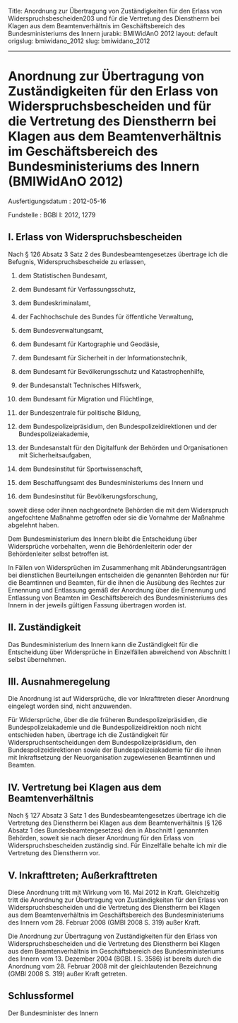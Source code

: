 Title: Anordnung zur Übertragung von Zuständigkeiten für den Erlass von Widerspruchsbescheiden203
  und für die Vertretung des Dienstherrn bei Klagen aus dem Beamtenverhältnis im Geschäftsbereich
  des Bundesministeriums des Innern
jurabk: BMIWidAnO 2012
layout: default
origslug: bmiwidano_2012
slug: bmiwidano_2012

---

# Anordnung zur Übertragung von Zuständigkeiten für den Erlass von Widerspruchsbescheiden und für die Vertretung des Dienstherrn bei Klagen aus dem Beamtenverhältnis im Geschäftsbereich des Bundesministeriums des Innern (BMIWidAnO 2012)

Ausfertigungsdatum
:   2012-05-16

Fundstelle
:   BGBl I: 2012, 1279


## I. Erlass von Widerspruchsbescheiden

Nach § 126 Absatz 3 Satz 2 des Bundesbeamtengesetzes übertrage ich die
Befugnis, Widerspruchsbescheide zu erlassen,

1.  dem Statistischen Bundesamt,


2.  dem Bundesamt für Verfassungsschutz,


3.  dem Bundeskriminalamt,


4.  der Fachhochschule des Bundes für öffentliche Verwaltung,


5.  dem Bundesverwaltungsamt,


6.  dem Bundesamt für Kartographie und Geodäsie,


7.  dem Bundesamt für Sicherheit in der Informationstechnik,


8.  dem Bundesamt für Bevölkerungsschutz und Katastrophenhilfe,


9.  der Bundesanstalt Technisches Hilfswerk,


10. dem Bundesamt für Migration und Flüchtlinge,


11. der Bundeszentrale für politische Bildung,


12. dem Bundespolizeipräsidium, den Bundespolizeidirektionen und der
    Bundespolizeiakademie,


13. der Bundesanstalt für den Digitalfunk der Behörden und Organisationen
    mit Sicherheitsaufgaben,


14. dem Bundesinstitut für Sportwissenschaft,


15. dem Beschaffungsamt des Bundesministeriums des Innern und


16. dem Bundesinstitut für Bevölkerungsforschung,



soweit diese oder ihnen nachgeordnete Behörden die mit dem Widerspruch
angefochtene Maßnahme getroffen oder sie die Vornahme der Maßnahme
abgelehnt haben.

Dem Bundesministerium des Innern bleibt die Entscheidung über
Widersprüche vorbehalten, wenn die Behördenleiterin oder der
Behördenleiter selbst betroffen ist.

In Fällen von Widersprüchen im Zusammenhang mit Abänderungsanträgen
bei dienstlichen Beurteilungen entscheiden die genannten Behörden nur
für die Beamtinnen und Beamten, für die ihnen die Ausübung des Rechtes
zur Ernennung und Entlassung gemäß der Anordnung über die Ernennung
und Entlassung von Beamten im Geschäftsbereich des Bundesministeriums
des Innern in der jeweils gültigen Fassung übertragen worden ist.


## II. Zuständigkeit

Das Bundesministerium des Innern kann die Zuständigkeit für die
Entscheidung über Widersprüche in Einzelfällen abweichend von
Abschnitt I selbst übernehmen.


## III. Ausnahmeregelung

Die Anordnung ist auf Widersprüche, die vor Inkrafttreten dieser
Anordnung eingelegt worden sind, nicht anzuwenden.

Für Widersprüche, über die die früheren Bundespolizeipräsidien, die
Bundespolizeiakademie und die Bundespolizeidirektion noch nicht
entschieden haben, übertrage ich die Zuständigkeit für
Widerspruchsentscheidungen dem Bundespolizeipräsidium, den
Bundespolizeidirektionen sowie der Bundespolizeiakademie für die ihnen
mit Inkraftsetzung der Neuorganisation zugewiesenen Beamtinnen und
Beamten.


## IV. Vertretung bei Klagen aus dem Beamtenverhältnis

Nach § 127 Absatz 3 Satz 1 des Bundesbeamtengesetzes übertrage ich die
Vertretung des Dienstherrn bei Klagen aus dem Beamtenverhältnis (§ 126
Absatz 1 des Bundesbeamtengesetzes) den in Abschnitt I genannten
Behörden, soweit sie nach dieser Anordnung für den Erlass von
Widerspruchsbescheiden zuständig sind. Für Einzelfälle behalte ich mir
die Vertretung des Dienstherrn vor.


## V. Inkrafttreten; Außerkrafttreten

Diese Anordnung tritt mit Wirkung vom 16. Mai 2012 in Kraft.
Gleichzeitig tritt die Anordnung zur Übertragung von Zuständigkeiten
für den Erlass von Widerspruchsbescheiden und die Vertretung des
Dienstherrn bei Klagen aus dem Beamtenverhältnis im Geschäftsbereich
des Bundesministeriums des Innern vom 28. Februar 2008 (GMBl 2008 S.
319) außer Kraft.

Die Anordnung zur Übertragung von Zuständigkeiten für den Erlass von
Widerspruchsbescheiden und die Vertretung des Dienstherrn bei Klagen
aus dem Beamtenverhältnis im Geschäftsbereich des Bundesministeriums
des Innern vom 13. Dezember 2004 (BGBl. I S. 3586) ist bereits durch
die Anordnung vom 28. Februar 2008 mit der gleichlautenden Bezeichnung
(GMBl 2008 S. 319) außer Kraft getreten.


## Schlussformel

Der Bundesminister des Innern

